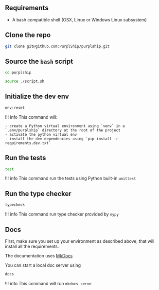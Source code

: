 ## Requirements

- A bash compatible shell (OSX, Linux or Windows Linux subsystem)

## Clone the repo

```bash
git clone git@github.com:PurplShip/purplship.git
```

## Source the `bash` script

```bash
cd purplship

source ./script.sh
```

## Initialize the dev env

```bash
env:reset
```

!!! info
    This command will:
    
    - create a Python virtual environment using `venv` in a `.env/purplship` directory at the root of the project
    - activate the python virtual env
    - install the dev dependencies using `pip install -r requirements.dev.txt`

## Run the tests

```bash
test
```

!!! info
    This command run the tests using Python built-in `unittest`

## Run the type checker

```bash
typecheck
```

!!! info
    This command run type checker provided by `mypy`

## Docs

First, make sure you set up your environment as described above, that will install all the requirements.

The documentation uses [MkDocs](https://www.mkdocs.org/)

You can start a local doc server using 

```bash
docs
```

!!! info
    This command will run `mkdocs serve`
